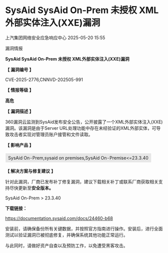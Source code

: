 #  SysAid SysAid On-Prem 未授权 XML外部实体注入(XXE)漏洞   
 上汽集团网络安全应急响应中心   2025-05-20 15:55  
  
漏洞情报  
  
  
  
  
  
**SysAid SysAid On-Prem 未授权 XML外部实体注入(XXE)漏洞**  
  
  
**【 漏洞编号 】**  
  
CVE-2025-2776,CNNVD-202505-991  
  
  
**【 情报等级 】**  
  
**高危**  
  
  
**【 漏洞描述 】**  
  
360漏洞云监测到SysAid发布安全公告，公开披露了一个XML外部实体注入(XXE)漏洞。该漏洞是由于Server URL处理功能中存在未经验证的XML外部实体，可导致攻击者实现对管理员账户接管和文件读取。  
  
  
**【 影响产品 】**  
  
<table><tbody><tr style="box-sizing: border-box;"><td data-colwidth="99.0000%" width="99.0000%" style="border-width: 1px;border-color: rgb(255, 255, 255);border-style: solid;background-color: rgb(231, 231, 231);padding: 6px;box-sizing: border-box;"><section style="text-align: center;font-size: 14px;box-sizing: border-box;"><p style="margin: 0px;padding: 0px;box-sizing: border-box;"><span leaf="">SysAid On-Prem,sysaid on premises,SysAid On-Premise&lt;=23.3.40</span></p></section></td></tr></tbody></table>  
  
**【 解决方案与修复建议 】**  
  
针对此漏洞，厂商已发布补丁修复漏洞，建议下载相关补丁或联系厂商获取相关支持尽快更新至**安全版本。**  
  
SysAid On-Prem > 23.3.40  
  
**下载链接：**  
  
https://documentation.sysaid.com/docs/24460-b68  
  
安装前，请确保备份所有关键数据，并按照官方指南进行操作。安装后，进行全面测试以验证漏洞已被彻底修复，并确保系统其他功能正常运行。  
  
与此同时，请做好资产自查以及预防工作，以免遭受黑客攻击。  
  
